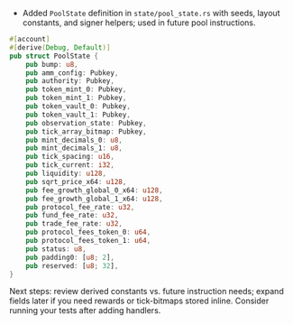 
- Added `PoolState` definition in `state/pool_state.rs` with seeds, layout constants, and signer helpers; used in future pool instructions.
```1:112:contract_roadmap/6.implementation/1.anchor_tutorial/fun-uniswap-v3/programs/fun-uniswap-v3/src/state/pool_state.rs
#[account]
#[derive(Debug, Default)]
pub struct PoolState {
    pub bump: u8,
    pub amm_config: Pubkey,
    pub authority: Pubkey,
    pub token_mint_0: Pubkey,
    pub token_mint_1: Pubkey,
    pub token_vault_0: Pubkey,
    pub token_vault_1: Pubkey,
    pub observation_state: Pubkey,
    pub tick_array_bitmap: Pubkey,
    pub mint_decimals_0: u8,
    pub mint_decimals_1: u8,
    pub tick_spacing: u16,
    pub tick_current: i32,
    pub liquidity: u128,
    pub sqrt_price_x64: u128,
    pub fee_growth_global_0_x64: u128,
    pub fee_growth_global_1_x64: u128,
    pub protocol_fee_rate: u32,
    pub fund_fee_rate: u32,
    pub trade_fee_rate: u32,
    pub protocol_fees_token_0: u64,
    pub protocol_fees_token_1: u64,
    pub status: u8,
    pub padding0: [u8; 2],
    pub reserved: [u8; 32],
}
```

Next steps: review derived constants vs. future instruction needs; expand fields later if you need rewards or tick-bitmaps stored inline. Consider running your tests after adding handlers.